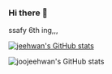 ### Hi there 👋
ssafy 6th ing,,,



[![jeehwan's GitHub stats](https://github-readme-stats.vercel.app/api?username=joojeehwan)](https://github.com/anuraghazra/github-readme-stats)

![joojeehwan's GitHub stats](https://github-readme-stats.vercel.app/api?username=joojeehwan&count_private=true)

<!--
**joojeehwan/joojeehwan** is a ✨ _special_ ✨ repository because its `README.md` (this file) appears on your GitHub profile.

Here are some ideas to get you started:

- 🔭 I’m currently working on ...
- 🌱 I’m currently learning ...
- 👯 I’m looking to collaborate on ...
- 🤔 I’m looking for help with ...
- 💬 Ask me about ...
- 📫 How to reach me: ...
- 😄 Pronouns: ...
- ⚡ Fun fact: ...
-->
